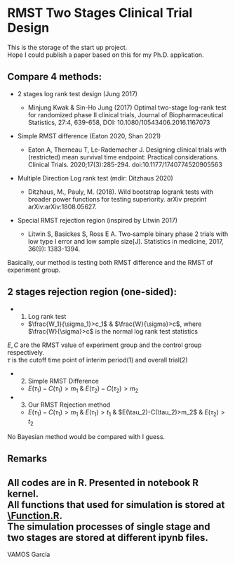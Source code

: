 # RMST Two Stages Clinical Trial Design
This is the storage of the start up project.  
Hope I could publish a paper based on this for my Ph.D. application.  

## Compare 4 methods:
- 2 stages log rank test design (Jung 2017)   
    -  Minjung Kwak & Sin-Ho Jung (2017) Optimal two-stage log-rank test for randomized phase II clinical trials, Journal of Biopharmaceutical Statistics, 27:4, 639-658, DOI: 10.1080/10543406.2016.1167073

-  Simple RMST difference (Eaton 2020, Shan 2021)    
    -  Eaton A, Therneau T, Le-Rademacher J. Designing clinical trials with (restricted) mean survival time endpoint: Practical considerations. Clinical Trials. 2020;17(3):285-294. doi:10.1177/1740774520905563

-  Multiple Direction Log rank test (mdir:  Ditzhaus 2020)  
    -  Ditzhaus, M., Pauly, M. (2018). Wild bootstrap logrank tests with broader power functions for testing superiority. arXiv preprint arXiv:arXiv:1808.05627.

-  Special RMST rejection region (inspired by Litwin 2017)  
    -  Litwin S, Basickes S, Ross E A. Two‐sample binary phase 2 trials with low type I error and low sample size[J]. Statistics in medicine, 2017, 36(9): 1383-1394.



Basically, our method is testing both RMST difference and the RMST of experiment group.  

## 2 stages rejection region (one-sided):
- 1. Log rank test
    - $\frac{W_1}{\sigma_1}>c_1$ & $\frac{W}{\sigma}>c$, where $\frac{W}{\sigma}>c$ is the normal log rank test statistics  

$E, C$ are the RMST value of experiment group and the control group respectively.   
$\tau$ is the cutoff time point of interim period(1) and overall trial(2)  

- 2. Simple RMST Difference  
    - $E(\tau_1) - C(\tau_1) > m_1$ & $E(\tau_2)-C(\tau_2)>m_2$

- 3. Our RMST Rejection method
    - $E(\tau_1)-C(\tau_1)>m_1$ & $E(\tau_1)>t_1$ & $E(\tau_2)-C(\tau_2)>m_2\$ & $E(\tau_2)>t_2$

No Bayesian method would be compared with I guess.

## Remarks
All codes are in R. Presented in notebook R kernel.    
All functions that used for simulation is stored at [\Function.R](Rfiles/Function.R).  
The simulation processes of single stage and two stages are stored at different ipynb files.  
--------------
VAMOS García

